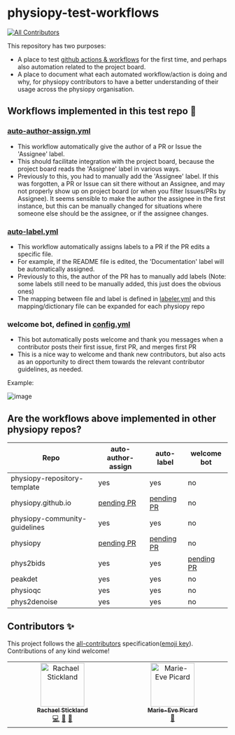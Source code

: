 # physiopy-test-workflows
<!-- ALL-CONTRIBUTORS-BADGE:START - Do not remove or modify this section -->
[![All Contributors](https://img.shields.io/badge/all_contributors-2-orange.svg?style=flat-square)](#contributors-)
<!-- ALL-CONTRIBUTORS-BADGE:END -->

This repository has two purposes: 

- A place to test [github actions & workflows](https://docs.github.com/en/actions) for the first time, and perhaps also automation related to the project board.
- A place to document what each automated workflow/action is doing and why, for physiopy contributors to have a better understanding of their usage across the physiopy organisation. 

## Workflows implemented in this test repo :tada:
<!-- Some workflows exist in the physiopy repos that are not listed here -->

### [auto-author-assign.yml](.github/workflows/auto-author-assign.yml) 
- This workflow automatically give the author of a PR or Issue the 'Assignee' label.
- This should facilitate integration with the project board, because the project board reads the 'Assignee' label in various ways.
- Previously to this, you had to manually add the 'Assignee' label. If this was forgotten, a PR or Issue can sit there without an Assignee, and may not properly show up on project board (or when you filter Issues/PRs by Assignee). It seems sensible to make the author the assignee in the first instance, but this can be manually changed for situations where someone else should be the assignee, or if the assignee changes. 

### [auto-label.yml](.github/workflows/auto-label.yml) 
- This workflow automatically assigns labels to a PR if the PR edits a specific file.
- For example, if the README file is edited, the 'Documentation' label will be automatically assigned.
- Previously to this, the author of the PR has to manually add labels (Note: some labels still need to be manually added, this just does the obvious ones)
- The mapping between file and label is defined in [labeler.yml](.github/labeler.yml) and this mapping/dictionary file can be expanded for each physiopy repo

### welcome bot, defined in [config.yml](https://github.com/physiopy/physiopy-test-workflows/blob/master/.github/config.yml)
- This bot automatically posts welcome and thank you messages when a contributor posts their first issue, first PR, and merges first PR
- This is a nice way to welcome and thank new contributors, but also acts as an opportunity to direct them towards the relevant contributor guidelines, as needed.

Example:

![image](https://github.com/user-attachments/assets/b5fa9565-851b-4c0a-8b97-e9e414276b7d)


## Are the workflows above implemented in other physiopy repos?
 
| Repo                         | auto-author-assign | auto-label | welcome bot |
| --                           | --                 | -- | -- |
| physiopy-repository-template | yes                |yes | no |
| physiopy.github.io           | [pending PR](https://github.com/physiopy/physiopy.github.io/pull/52) | [pending PR](https://github.com/physiopy/physiopy.github.io/pull/52) |no |
| physiopy-community-guidelines| yes                |yes |no |
| physiopy                     | [pending PR](https://github.com/physiopy/physiopy/pull/11)| [pending PR](https://github.com/physiopy/physiopy/pull/11) |no |
| phys2bids                    | yes                | yes     | [pending PR](https://github.com/physiopy/phys2bids/pull/476) |
| peakdet                      | yes                | yes |no |
| physioqc                     | yes                | yes |no |
| phys2denoise                 | yes                | yes |no |


## Contributors ✨

This project follows the [all-contributors](https://github.com/all-contributors/all-contributors) specification([emoji key](https://allcontributors.org/docs/en/emoji-key)). Contributions of any kind welcome!

<!-- ALL-CONTRIBUTORS-LIST:START - Do not remove or modify this section -->
<!-- prettier-ignore-start -->
<!-- markdownlint-disable -->
<table>
  <tbody>
    <tr>
      <td align="center" valign="top" width="14.28%"><a href="https://github.com/RayStick"><img src="https://avatars.githubusercontent.com/u/50215726?v=4?s=100" width="100px;" alt="Rachael Stickland"/><br /><sub><b>Rachael Stickland</b></sub></a><br /><a href="https://github.com/physiopy/physiopy-test-workflows/commits?author=RayStick" title="Code">💻</a> <a href="#maintenance-RayStick" title="Maintenance">🚧</a> <a href="https://github.com/physiopy/physiopy-test-workflows/commits?author=RayStick" title="Documentation">📖</a></td>
      <td align="center" valign="top" width="14.28%"><a href="https://github.com/me-pic"><img src="https://avatars.githubusercontent.com/u/77584086?v=4?s=100" width="100px;" alt="Marie-Eve Picard"/><br /><sub><b>Marie-Eve Picard</b></sub></a><br /><a href="https://github.com/physiopy/physiopy-test-workflows/commits?author=me-pic" title="userTesting">📓</a></td>
    </tr>
  </tbody>
</table>

<!-- markdownlint-restore -->
<!-- prettier-ignore-end -->

<!-- ALL-CONTRIBUTORS-LIST:END -->

